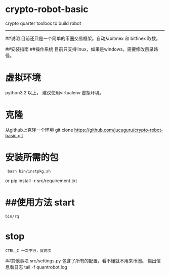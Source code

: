 # crypto-robot-basic
crypto quarter toolbox to build robot

---
##说明
 目前还只是一个简单的币圈交易框架。自动从bitmex 和 bitfinex 取数。

##安装指南
 ##操作系统
  目前只支持linux，如果是windows，需要修改目录路径。

 虚拟环境
 =======
  python3.2 以上， 建议使用virtualenv 虚拟环境。

 克隆
 ====
 从github上克隆一个环境
 git clone https://github.com/jucuguru/crypto-robot-basic.git

 安装所需的包
 ============
     bash bin/instpkg.sh
   or
        pip  install -r src/requirement.txt

##使用方法
  start
  ========
    bin/rq

  stop
  =====
    CTRL_C 一次不行，就两次

##其他事项
    src/settings.py 包含了所有的配置，看不懂就不用来币圈。
    输出信息看日志 tail -f quantrobot.log
    
